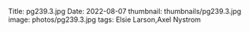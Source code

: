 Title: pg239.3.jpg
Date: 2022-08-07
thumbnail: thumbnails/pg239.3.jpg
image: photos/pg239.3.jpg
tags: Elsie Larson,Axel Nystrom
